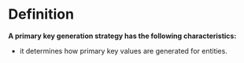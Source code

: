 # Definition
**A primary key generation strategy has the following characteristics:**
- it determines how primary key values are generated for entities.
